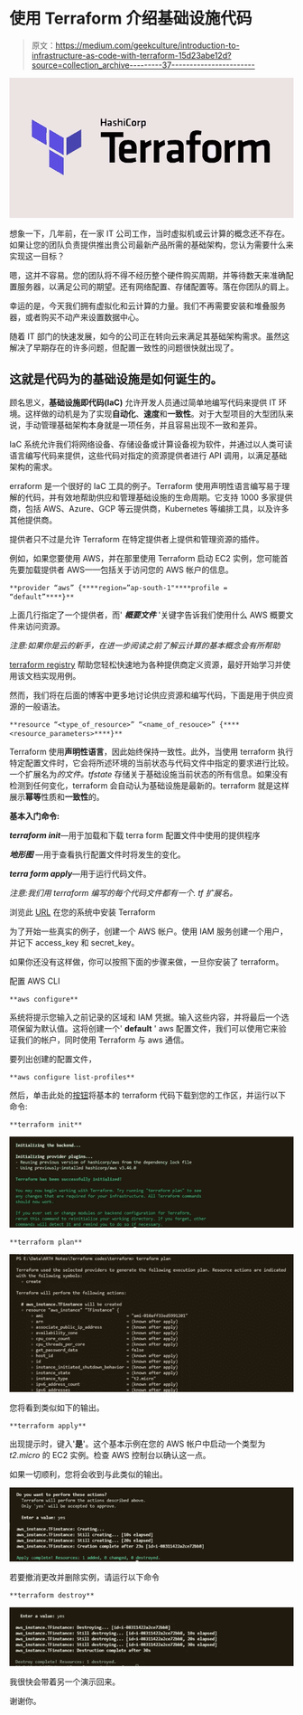 # 使用 Terraform 介绍基础设施代码

> 原文：<https://medium.com/geekculture/introduction-to-infrastructure-as-code-with-terraform-15d23abe12d?source=collection_archive---------37----------------------->

![](img/b3c01f50361d7b18b0d70258f68a1f48.png)

想象一下，几年前，在一家 IT 公司工作，当时虚拟机或云计算的概念还不存在。如果让您的团队负责提供推出贵公司最新产品所需的基础架构，您认为需要什么来实现这一目标？

嗯，这并不容易。您的团队将不得不经历整个硬件购买周期，并等待数天来准确配置服务器，以满足公司的期望。还有网络配置、存储配置等。落在你团队的肩上。

幸运的是，今天我们拥有虚拟化和云计算的力量。我们不再需要安装和堆叠服务器，或者购买不动产来设置数据中心。

随着 IT 部门的快速发展，如今的公司正在转向云来满足其基础架构需求。虽然这解决了早期存在的许多问题，但配置一致性的问题很快就出现了。

## 这就是代码为的**基础设施是如何诞生的。**

顾名思义，**基础设施即代码(IaC)** 允许开发人员通过简单地编写代码来提供 IT 环境。这样做的动机是为了实现**自动化**、**速度**和**一致性**。对于大型项目的大型团队来说，手动管理基础架构本身就是一项任务，并且容易出现不一致和差异。

IaC 系统允许我们将网络设备、存储设备或计算设备视为软件，并通过以人类可读语言编写代码来提供，这些代码对指定的资源提供者进行 API 调用，以满足基础架构的需求。

erraform 是一个很好的 IaC 工具的例子。Terraform 使用声明性语言编写易于理解的代码，并有效地帮助供应和管理基础设施的生命周期。它支持 1000 多家提供商，包括 AWS、Azure、GCP 等云提供商，Kubernetes 等编排工具，以及许多其他提供商。

提供者只不过是允许 Terraform 在特定提供者上提供和管理资源的插件。

例如，如果您要使用 AWS，并在那里使用 Terraform 启动 EC2 实例，您可能首先要加载提供者 AWS——包括关于访问您的 AWS 帐户的信息。

```
**provider “aws” {****region=”ap-south-1"****profile = “default”****}**
```

上面几行指定了一个提供者，而' ***概要文件*** '关键字告诉我们使用什么 AWS 概要文件来访问资源。

*注意:如果你是云的新手，在进一步阅读之前了解云计算的基本概念会有所帮助*

[terraform registry](https://registry.terraform.io/) 帮助您轻松快速地为各种提供商定义资源，最好开始学习并使用该文档实现用例。

然而，我们将在后面的博客中更多地讨论供应资源和编写代码，下面是用于供应资源的一般语法。

```
**resource “<type_of_resource>” “<name_of_resouce>” {****<resource_parameters>****}**
```

Terraform 使用**声明性语言**，因此始终保持一致性。此外，当使用 terraform 执行特定配置文件时，它会将所述环境的当前状态与代码文件中指定的要求进行比较。一个扩展名为*的文件。tfstate* 存储关于基础设施当前状态的所有信息。如果没有检测到任何变化，terraform 会自动认为基础设施是最新的。terraform 就是这样展示**幂等**性质和**一致性**的。

**基本入门命令:**

***terraform init***—用于加载和下载 terra form 配置文件中使用的提供程序

***地形图*** —用于查看执行配置文件时将发生的变化。

***terra form apply***—用于运行代码文件。

*注意:我们用 terraform 编写的每个代码文件都有一个. tf 扩展名。*

浏览此 [URL](https://learn.hashicorp.com/tutorials/terraform/install-cli) 在您的系统中安装 Terraform

为了开始一些真实的例子，创建一个 AWS 帐户。使用 IAM 服务创建一个用户，并记下 access_key 和 secret_key。

如果你还没有这样做，你可以按照下面的步骤来做，一旦你安装了 terraform。

配置 AWS CLI

```
**aws configure**
```

系统将提示您输入之前记录的区域和 IAM 凭据。输入这些内容，并将最后一个选项保留为默认值。这将创建一个' **default** ' aws 配置文件，我们可以使用它来验证我们的帐户，同时使用 Terraform 与 aws 通信。

要列出创建的配置文件，

```
**aws configure list-profiles**
```

然后，单击此处的[按钮](https://github.com/InshiyaNalawala/terraform)将基本的 terraform 代码下载到您的工作区，并运行以下命令:

```
**terraform init** 
```

![](img/86f1a24c94bf505fcf5f8978093b5ea9.png)

```
**terraform plan**
```

![](img/3de4ceb2e8e22eb15e64fe6869a68ae3.png)

您将看到类似如下的输出。

```
**terraform apply**
```

出现提示时，键入'**是**'。这个基本示例在您的 AWS 帐户中启动一个类型为 *t2.micro* 的 EC2 实例。检查 AWS 控制台以确认这一点。

如果一切顺利，您将会收到与此类似的输出。

![](img/a74fa4be389bb965a40e912b8372c86d.png)

若要撤消更改并删除实例，请运行以下命令

```
**terraform destroy**
```

![](img/64d9b2b782ec0a349cd01dc4abb3f626.png)

我很快会带着另一个演示回来。

谢谢你。